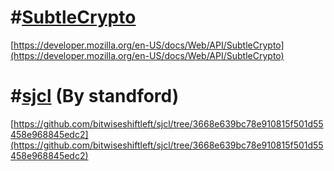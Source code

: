 # \#[SubtleCrypto](https://developer.mozilla.org/en-US/docs/Web/API/SubtleCrypto)

[https://developer.mozilla.org/en-US/docs/Web/API/SubtleCrypto](https://developer.mozilla.org/en-US/docs/Web/API/SubtleCrypto)



# \#[sjcl](https://github.com/bitwiseshiftleft/sjcl/tree/3668e639bc78e910815f501d55458e968845edc2) \(By standford\)

[https://github.com/bitwiseshiftleft/sjcl/tree/3668e639bc78e910815f501d55458e968845edc2](https://github.com/bitwiseshiftleft/sjcl/tree/3668e639bc78e910815f501d55458e968845edc2)

